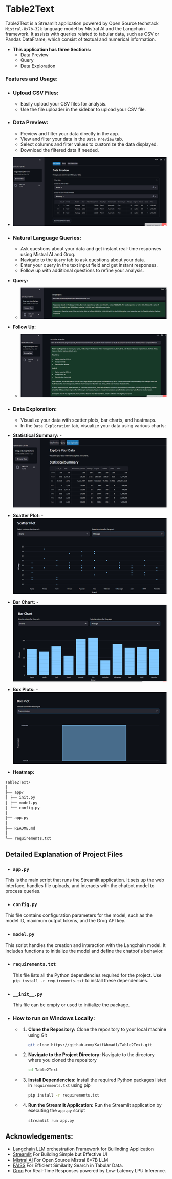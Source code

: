 # Table2Text
Table2Text is a Streamlit application powered by Open Source techstack `Mistral-8x7b-32k` language model by Mistral AI and the Langchain framework. It assists with queries related to tabular data, such as CSV or Pandas DataFrame, which consist of textual and numerical information.
- **This application has three Sections:**
     - Data Preview
     - Query
     - Data Exploration
### **Features and Usage:** 
  - ### **Upload CSV Files:**
    - Easily upload your CSV files for analysis.
    - Use the file uploader in the sidebar to upload your CSV file.

  - ### **Data Preview:**
    - Preview and filter your data directly in the app.
    - View and filter your data in the `Data Preview` tab.
    - Select columns and filter values to customize the data displayed.
    - Download the filtered data if needed.
  -   ![Data Preview](https://github.com/KaifAhmad1/Table2Text/blob/main/Images/Data%20Preview.png)
  - ### **Natural Language Queries:**
    - Ask questions about your data and get instant real-time responses using Mistral AI and Groq.
    - Navigate to the `Query` tab to ask questions about your data.
    - Enter your query in the text input field and get instant responses.
    - Follow up with additional questions to refine your analysis.
  - **Query:**
      - ![Query](https://github.com/KaifAhmad1/Table2Text/blob/main/Images/Query.png)
  - **Follow Up:**
      - ![Follow Up](https://github.com/KaifAhmad1/Table2Text/blob/main/Images/Follow%20Up%20Query.png)
  - ### **Data Exploration:**
    - Visualize your data with scatter plots, bar charts, and heatmaps.
    - In the `Data Exploration` tab, visualize your data using various charts:
  - **Statistical Summary:**
        - ![Statics Summary](https://github.com/KaifAhmad1/Table2Text/blob/main/Images/Statical%20Summary.png)
  - **Scatter Plot:** 
        - ![Scattorplot](https://github.com/KaifAhmad1/Table2Text/blob/main/Images/Scatter%20Plot.png)
  - **Bar Chart:**
        - ![Bar Chart](https://github.com/KaifAhmad1/Table2Text/blob/main/Images/Bar%20Chart.png)
  - **Box Plots:**
        - ![Box Plot](https://github.com/KaifAhmad1/Table2Text/blob/main/Images/Box%20Plot.png)
  - **Heatmap:** 

  
``` 
Table2Text/
│
├── app/
│ ├── init.py 
│ ├── model.py 
│ └── config.py 
│
├── app.py 
│
├── README.md 
│
└── requirements.txt 
``` 

## Detailed Explanation of Project Files

- ### **`app.py`**
This is the main script that runs the Streamlit application. It sets up the web interface, handles file uploads, and interacts with the chatbot model to process queries.

- ### **`config.py`**
This file contains configuration parameters for the model, such as the model ID, maximum output tokens, and the Groq API key.

- ### **`model.py`**
This script handles the creation and interaction with the Langchain model. It includes functions to initialize the model and define the chatbot's behavior.

- ### **`requirements.txt`**
  This file lists all the Python dependencies required for the project. Use `pip install -r requirements.txt` to install these dependencies.

- ### **`__init__.py`**
  This file can be empty or used to initialize the package.


- ### **How to run on Windows Locally:**
  - 1. **Clone the Repository:** Clone the repository to your local machine using Git
         ``` sh
         git clone https://github.com/KaifAhmad1/Table2Text.git
         ```
  - 2. **Navigate to the Project Directory:** Navigate to the directory where you cloned the repository
         ``` sh
         cd Table2Text
         ```
  - 3. **Install Dependencies:** Install the required Python packages listed in `requirements.txt` using pip
         ``` sh
         pip install -r requirements.txt
         ```
  - 4. **Run the Streamlit Application:** Run the Streamlit application by executing the `app.py` script
        ``` sh
        streamlit run app.py
        ```
## Acknowledgements: 
- [Langchain](https://github.com/langchain-ai/langchain) LLM orchestration Framework for Builinding Application
- [Streamlit](https://github.com/streamlit/streamlit) For Building Simple but Effective UI 
- [Mistral AI](https://github.com/mistralai) For Open Source Mistral 8*7B LLM 
- [FAISS](https://github.com/facebookresearch/faiss) For Efficient Similarity Search in Tabular Data. 
- [Groq](https://github.com/groq) For Real-Time Responses powered by Low-Latency LPU Inference. 
  
         

